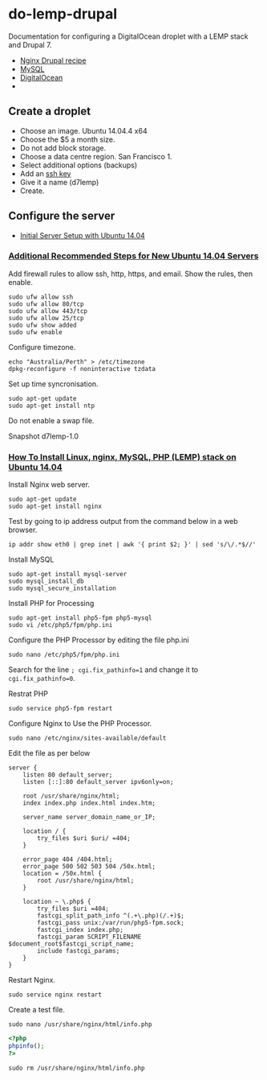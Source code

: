 # do-lemp-drupal
Documentation for configuring a DigitalOcean droplet with a LEMP stack and Drupal 7.

* [Nginx Drupal recipe](https://www.nginx.com/resources/wiki/start/topics/recipes/drupal/)
* [MySQL](https://www.mysql.com/)
* [DigitalOcean](https://cloud.digitalocean.com/droplets)
*

## Create a droplet

* Choose an image. Ubuntu 14.04.4 x64
* Choose the $5 a month size.
* Do not add block storage.
* Choose a data centre region. San Francisco 1.
* Select additional options (backups)
* Add an [ssh key](https://www.digitalocean.com/community/tutorials/how-to-use-ssh-keys-with-digitalocean-droplets)
* Give it a name (d7lemp)
* Create.

## Configure the server

* [Initial Server Setup with Ubuntu 14.04](https://www.digitalocean.com/community/tutorials/initial-server-setup-with-ubuntu-14-04)

### [Additional Recommended Steps for New Ubuntu 14.04 Servers](https://www.digitalocean.com/community/tutorials/additional-recommended-steps-for-new-ubuntu-14-04-servers)

Add firewall rules to allow ssh, http, https, and email. Show the rules, then enable.
```
sudo ufw allow ssh
sudo ufw allow 80/tcp
sudo ufw allow 443/tcp
sudo ufw allow 25/tcp
sudo ufw show added
sudo ufw enable
```

Configure timezone.
```
echo "Australia/Perth" > /etc/timezone    
dpkg-reconfigure -f noninteractive tzdata
```

Set up time syncronisation.
```
sudo apt-get update
sudo apt-get install ntp
```

Do not enable a swap file.

Snapshot d7lemp-1.0

### [How To Install Linux, nginx, MySQL, PHP (LEMP) stack on Ubuntu 14.04](https://www.digitalocean.com/community/tutorials/how-to-install-linux-nginx-mysql-php-lemp-stack-on-ubuntu-14-04)

Install Nginx web server.

```
sudo apt-get update
sudo apt-get install nginx
```

Test by going to ip address output from the command below in a web browser.
```
ip addr show eth0 | grep inet | awk '{ print $2; }' | sed 's/\/.*$//'
```

Install MySQL

```
sudo apt-get install mysql-server
sudo mysql_install_db
sudo mysql_secure_installation
```

Install PHP for Processing

```
sudo apt-get install php5-fpm php5-mysql
sudo vi /etc/php5/fpm/php.ini
```

Configure the PHP Processor by editing the file php.ini
```
sudo nano /etc/php5/fpm/php.ini
```

Search for the line `; cgi.fix_pathinfo=1` and change it to `cgi.fix_pathinfo=0`.

Restrat PHP
```
sudo service php5-fpm restart
```

Configure Nginx to Use the PHP Processor.

```
sudo nano /etc/nginx/sites-available/default
```

Edit the file as per below
```
server {
    listen 80 default_server;
    listen [::]:80 default_server ipv6only=on;

    root /usr/share/nginx/html;
    index index.php index.html index.htm;

    server_name server_domain_name_or_IP;

    location / {
        try_files $uri $uri/ =404;
    }

    error_page 404 /404.html;
    error_page 500 502 503 504 /50x.html;
    location = /50x.html {
        root /usr/share/nginx/html;
    }

    location ~ \.php$ {
        try_files $uri =404;
        fastcgi_split_path_info ^(.+\.php)(/.+)$;
        fastcgi_pass unix:/var/run/php5-fpm.sock;
        fastcgi_index index.php;
        fastcgi_param SCRIPT_FILENAME $document_root$fastcgi_script_name;
        include fastcgi_params;
    }
}
```

Restart Nginx.

```
sudo service nginx restart
```

Create a test file.
```
sudo nano /usr/share/nginx/html/info.php
```

```php
<?php
phpinfo();
?>
```

```
sudo rm /usr/share/nginx/html/info.php
```
